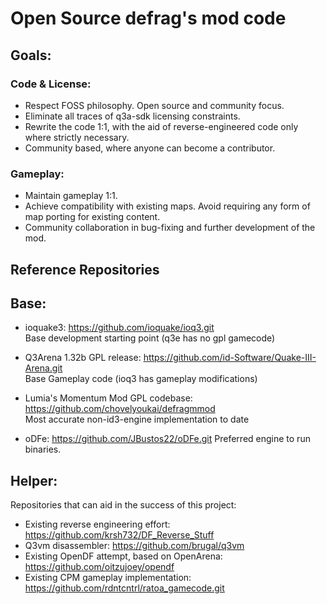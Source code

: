 # Open Source defrag's mod code

## Goals:
### Code & License:
- Respect FOSS philosophy. Open source and community focus.
- Eliminate all traces of q3a-sdk licensing constraints.
- Rewrite the code 1:1, with the aid of reverse-engineered code only where strictly necessary.
- Community based, where anyone can become a contributor.

### Gameplay:
- Maintain gameplay 1:1.
- Achieve compatibility with existing maps. Avoid requiring any form of map porting for existing content.
- Community collaboration in bug-fixing and further development of the mod.

## Reference Repositories
## Base:
- ioquake3: https://github.com/ioquake/ioq3.git  
Base development starting point (q3e has no gpl gamecode)

- Q3Arena 1.32b GPL release:  https://github.com/id-Software/Quake-III-Arena.git  
Base Gameplay code (ioq3 has gameplay modifications)

- Lumia's Momentum Mod GPL codebase: https://github.com/chovelyoukai/defragmmod  
Most accurate non-id3-engine implementation to date

- oDFe: https://github.com/JBustos22/oDFe.git
Preferred engine to run binaries.  

## Helper:
Repositories that can aid in the success of this project:
- Existing reverse engineering effort: https://github.com/krsh732/DF_Reverse_Stuff
- Q3vm disassembler: https://github.com/brugal/q3vm 
- Existing OpenDF attempt, based on OpenArena: https://github.com/oitzujoey/opendf
- Existing CPM gameplay implementation: https://github.com/rdntcntrl/ratoa_gamecode.git
